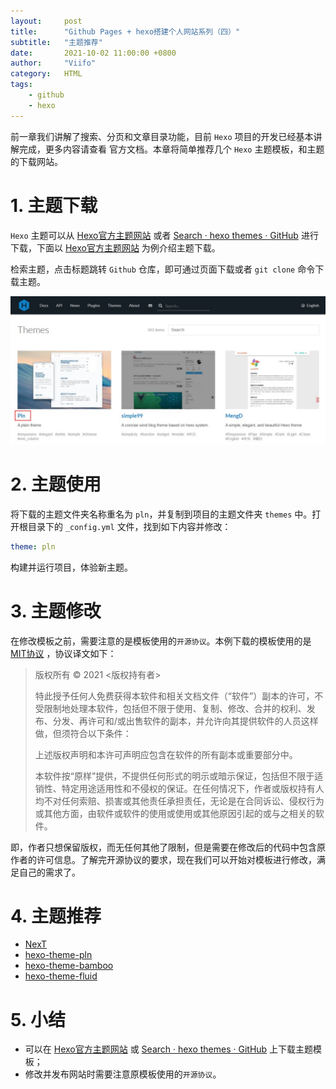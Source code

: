 ```yaml
---
layout:     post
title:      "Github Pages + hexo搭建个人网站系列（四）"
subtitle:   "主题推荐"
date:       2021-10-02 11:00:00 +0800
author:     "Viifo"
category:   HTML
tags:
    - github
    - hexo
---
```


前一章我们讲解了搜索、分页和文章目录功能，目前 `Hexo` 项目的开发已经基本讲解完成，更多内容请查看 官方文档。本章将简单推荐几个 `Hexo` 主题模板，和主题的下载网站。





# 1. 主题下载

`Hexo` 主题可以从 [Hexo官方主题网站](https://hexo.io/themes/) 或者 [Search · hexo themes · GitHub](https://github.com/search?q=hexo+themes) 进行下载，下面以 [Hexo官方主题网站](https://hexo.io/themes/) 为例介绍主题下载。

检索主题，点击标题跳转 `Github` 仓库，即可通过页面下载或者 `git clone` 命令下载主题。

![](/resource/images/html/githubpages/hexo/hexo_04_01.jpg)



# 2. 主题使用

将下载的主题文件夹名称重名为 `pln`，并复制到项目的主题文件夹 `themes` 中。打开根目录下的 `_config.yml` 文件，找到如下内容并修改：

```yaml
theme: pln
```

构建并运行项目，体验新主题。





# 3. 主题修改

在修改模板之前，需要注意的是模板使用的`开源协议`。本例下载的模板使用的是 [MIT协议](https://mit-license.org/) ，协议译文如下：

> 版权所有 © 2021 <版权持有者>
>
> 特此授予任何人免费获得本软件和相关文档文件（“软件”）副本的许可，不受限制地处理本软件，包括但不限于使用、复制、修改、合并的权利、发布、分发、再许可和/或出售软件的副本，并允许向其提供软件的人员这样做，但须符合以下条件：
>
> 上述版权声明和本许可声明应包含在软件的所有副本或重要部分中。
>
> 本软件按“原样”提供，不提供任何形式的明示或暗示保证，包括但不限于适销性、特定用途适用性和不侵权的保证。在任何情况下，作者或版权持有人均不对任何索赔、损害或其他责任承担责任，无论是在合同诉讼、侵权行为或其他方面，由软件或软件的使用或使用或其他原因引起的或与之相关的软件。

即，作者只想保留版权，而无任何其他了限制，但是需要在修改后的代码中包含原作者的许可信息。了解完开源协议的要求，现在我们可以开始对模板进行修改，满足自己的需求了。





# 4. 主题推荐

* [NexT](http://theme-next.iissnan.com/getting-started.html)
* [hexo-theme-pln](https://github.com/gaoryrt/hexo-theme-pln)
* [hexo-theme-bamboo](https://github.com/yuang01/hexo-theme-bamboo)
* [hexo-theme-fluid](https://github.com/fluid-dev/hexo-theme-fluid)





# 5. 小结

* 可以在 [Hexo官方主题网站](https://hexo.io/themes/) 或 [Search · hexo themes · GitHub](https://github.com/search?q=hexo+themes) 上下载主题模板；
* 修改并发布网站时需要注意原模板使用的`开源协议`。
